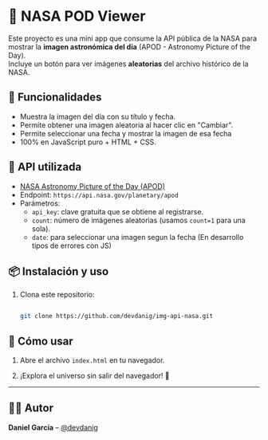 # 🚀 NASA POD Viewer

Este proyecto es una mini app que consume la API pública de la NASA para mostrar la **imagen astronómica del día** (APOD - Astronomy Picture of the Day).  
Incluye un botón para ver imágenes **aleatorias** del archivo histórico de la NASA.

## 🌌 Funcionalidades

- Muestra la imagen del día con su título y fecha.
- Permite obtener una imagen aleatoria al hacer clic en "Cambiar".
- Permite seleccionar una fecha y mostrar la imagen de esa fecha
- 100% en JavaScript puro + HTML + CSS.

## 🔭 API utilizada

- [NASA Astronomy Picture of the Day (APOD)](https://api.nasa.gov/)
- Endpoint: `https://api.nasa.gov/planetary/apod`
- Parámetros:
  - `api_key`: clave gratuita que se obtiene al registrarse.
  - `count`: número de imágenes aleatorias (usamos `count=1` para una sola).
  - `date`: para seleccionar una imagen segun la fecha (En desarrollo tipos de errores con JS)

## 📦 Instalación y uso

1. Clona este repositorio:
   ```bash
   
   git clone https://github.com/devdanig/img-api-nasa.git

## 🧪 Cómo usar

1. Abre el archivo `index.html` en tu navegador.

2. ¡Explora el universo sin salir del navegador! 🌠

---

## 👨‍💻 Autor

**Daniel García** – [@devdanig](https://github.com/devdanig)
